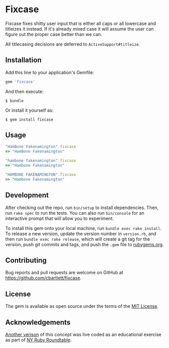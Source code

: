 # Fixcase

Fixcase fixes shitty user input that is either all caps or all lowercase and titleizes it instead. If it's already mixed case it will assume the user can figure out the proper case better than we can.

All titlecasing decisions are deferred to `ActiveSupport#titleize`.

## Installation

Add this line to your application's Gemfile:

```ruby
gem 'fixcase'
```

And then execute:

    $ bundle

Or install it yourself as:

    $ gem install fixcase

## Usage

```ruby
"HamBone Fakenamington".fixcase
=> "HamBone Fakenamington"

"hambone fakenamington".fixcase
=> "Hambone Fakenamington"

"HAMBONE FAKENAMINGTON".fixcase
=> "Hambone Fakenamington"
```

## Development

After checking out the repo, run `bin/setup` to install dependencies. Then, run `rake spec` to run the tests. You can also run `bin/console` for an interactive prompt that will allow you to experiment.

To install this gem onto your local machine, run `bundle exec rake install`. To release a new version, update the version number in `version.rb`, and then run `bundle exec rake release`, which will create a git tag for the version, push git commits and tags, and push the `.gem` file to [rubygems.org](https://rubygems.org).

## Contributing

Bug reports and pull requests are welcome on GitHub at https://github.com/cbartlett/fixcase.

## License

The gem is available as open source under the terms of the [MIT License](https://opensource.org/licenses/MIT).

## Acknowledgements

[Another verison](https://github.com/mjording/basket_case) of this concept was live coded as an educational exercise as part of [NY Ruby Roundtable](https://www.meetup.com/nycruby/).
